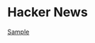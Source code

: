 # Hacker News
 
[Sample](../sample/hacker_news.txt)
 
<!-- MARKDOWN-AUTO-DOCS:START (CODE:src=../../../ekorpkit/resources/corpora/hacker_news.yaml) --> 
<!-- MARKDOWN-AUTO-DOCS:END -->
